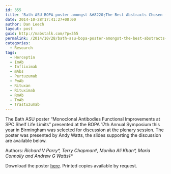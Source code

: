 ```yaml
---
id: 355
title: 'Bath ASU BOPA poster amongst &#8220;The Best Abstracts Chosen for Plenary&#8221;'
date: 2014-10-28T17:41:27+00:00
author: Dan Leech
layout: post
guid: http://mabstalk.com/?p=355
permalink: /2014/10/28/bath-asu-bopa-poster-amongst-the-best-abstracts-chosen-for-plenary/
categories:
  - Research
tags:
  - Herceptin
  - ImAb
  - Infliximab
  - mAbs
  - Pertuzumab
  - PmAb
  - Rituxan
  - Rituximab
  - RmAb
  - TmAb
  - Trastuzumab
---
```

The Bath ASU poster “Monoclonal Antibodies Functional Improvements at SPC Shelf Life Limits” presented at the BOPA 17th Annual Symposium this year in Birmingham was selected for discussion at the plenary session. The poster was presented by Andy Watts, the slides supporting the discussion are available below.

Authors: **Richard V Parry\*, Terry Chapman‡, Monika Ali Khan\*, Maria Connolly* and Andrew G Watts‡**

Download the poster [here](https://mabstalk.com/wp-content/uploads/2014/10/BOPA-2014-poster.pdf). Printed copies available by request.